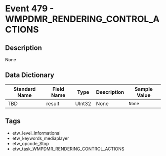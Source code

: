 # Event 479 - WMPDMR_RENDERING_CONTROL_ACTIONS

## Description
None

## Data Dictionary
|Standard Name|Field Name|Type|Description|Sample Value|
|---|---|---|---|---|
|TBD|result|UInt32|None|`None`|

## Tags
* etw_level_Informational
* etw_keywords_mediaplayer
* etw_opcode_Stop
* etw_task_WMPDMR_RENDERING_CONTROL_ACTIONS